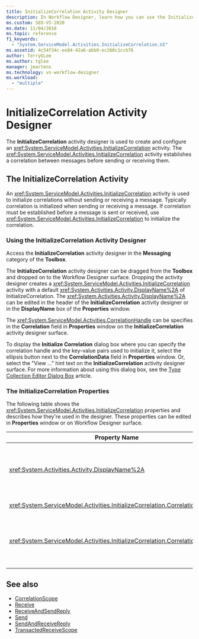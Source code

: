 ```yaml
---
title: InitializeCorrelation Activity Designer
description: In Workflow Designer, learn how you can use the InitializeCorrelation activity designer to create and configure an InitializeCorrelation activity.
ms.custom: SEO-VS-2020
ms.date: 11/04/2016
ms.topic: reference
f1_keywords:
  - "System.ServiceModel.Activities.InitializeCorrelation.UI"
ms.assetid: 4c54f34c-ee84-42a6-abb0-ec260c1ccb76
author: TerryGLee
ms.author: tglee
manager: jmartens
ms.technology: vs-workflow-designer
ms.workload:
  - "multiple"
---
```

# InitializeCorrelation Activity Designer

The **InitializeCorrelation** activity designer is used to create and configure an <xref:System.ServiceModel.Activities.InitializeCorrelation> activity. The <xref:System.ServiceModel.Activities.InitializeCorrelation> activity establishes a correlation between messages before sending or receiving them.

## The InitializeCorrelation Activity

An <xref:System.ServiceModel.Activities.InitializeCorrelation> activity is used to initialize correlations without sending or receiving a message. Typically correlation is initialized when sending or receiving a message. If correlation must be established before a message is sent or received, use <xref:System.ServiceModel.Activities.InitializeCorrelation> to initialize the correlation.

### Using the InitializeCorrelation Activity Designer

Access the **InitializeCorrelation** activity designer in the **Messaging** category of the **Toolbox**.

The **InitializeCorrelation** activity designer can be dragged from the **Toolbox** and dropped on to the Workflow Designer surface. Dropping the activity designer creates a <xref:System.ServiceModel.Activities.InitializeCorrelation> activity with a default <xref:System.Activities.Activity.DisplayName%2A> of InitializeCorrelation. The <xref:System.Activities.Activity.DisplayName%2A> can be edited in the header of the **InitializeCorrelation** activity designer or in the **DisplayName** box of the **Properties** window.

The <xref:System.ServiceModel.Activities.CorrelationHandle> can be specifies in the **Correlation** field in **Properties** window on the **InitializeCorrelation** activity designer surface.

To display the **Initialize Correlation** dialog box where you can specify the correlation handle and the key-value pairs used to initialize it, select the ellipsis button next to the **CorrelationData** field in **Properties** window. Or, select the "View ..." hint text on  the **InitializeCorrelation** activity designer surface. For more information about using this dialog box, see the [Type Collection Editor Dialog Box](../workflow-designer/type-collection-editor-dialog-box.md) article.

### The InitializeCorrelation Properties

The following table shows the <xref:System.ServiceModel.Activities.InitializeCorrelation> properties and describes how they're used in the designer. These properties can be edited in **Properties** window or on Workflow Designer surface.

|Property Name|Required|Usage|
|-|--------------|-|
|<xref:System.Activities.Activity.DisplayName%2A>|False|The friendly name of the <xref:System.ServiceModel.Activities.InitializeCorrelation> activity. The default value is InitializeCorrelation.<br /><br /> Although the use of a non-default value for the friendly <xref:System.Activities.Activity.DisplayName%2A> isn't strictly required, it is recommended.|
|<xref:System.ServiceModel.Activities.InitializeCorrelation.Correlation%2A>|False|The <xref:System.ServiceModel.Activities.CorrelationHandle> used to associate workflow activities in the correlation.|
|<xref:System.ServiceModel.Activities.InitializeCorrelation.CorrelationData%2A>|False|A dictionary of correlation data that relates messages to the workflow instance.<br /><br /> Use the **Initialize Correlation** dialog box to configure the <xref:System.ServiceModel.Activities.InitializeCorrelation.CorrelationData%2A>. For more information about the use this dialog box, see the [Type Collection Editor Dialog Box](../workflow-designer/type-collection-editor-dialog-box.md) article.|

## See also

- [CorrelationScope](../workflow-designer/correlationscope-activity-designer.md)
- [Receive](../workflow-designer/receive-activity-designer.md)
- [ReceiveAndSendReply](../workflow-designer/receiveandsendreply-template-designer.md)
- [Send](../workflow-designer/send-activity-designer.md)
- [SendAndReceiveReply](../workflow-designer/sendandreceivereply-template-designer.md)
- [TransactedReceiveScope](../workflow-designer/transactedreceivescope-activity-designer.md)